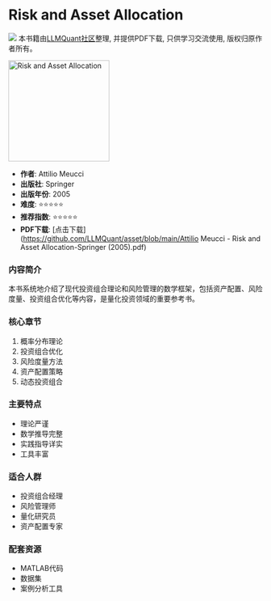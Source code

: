 # Risk and Asset Allocation

![](https://fastly.jsdelivr.net/gh/bucketio/img3@main/2024/09/04/1725464231869-e0b2f727-2a0f-4270-bf6c-31ddc350426a.gif)
本书籍由[LLMQuant社区](https://llmquant.com/)整理, 并提供PDF下载, 只供学习交流使用, 版权归原作者所有。

<img src="cover.jpg" alt="Risk and Asset Allocation" width="200"/>

- **作者**: Attilio Meucci
- **出版社**: Springer
- **出版年份**: 2005
- **难度**: ⭐⭐⭐⭐⭐
- **推荐指数**: ⭐⭐⭐⭐⭐
- **PDF下载**: [点击下载](https://github.com/LLMQuant/asset/blob/main/Attilio Meucci - Risk and Asset Allocation-Springer (2005).pdf)

### 内容简介
本书系统地介绍了现代投资组合理论和风险管理的数学框架，包括资产配置、风险度量、投资组合优化等内容，是量化投资领域的重要参考书。

### 核心章节
1. 概率分布理论
2. 投资组合优化
3. 风险度量方法
4. 资产配置策略
5. 动态投资组合

### 主要特点
- 理论严谨
- 数学推导完整
- 实践指导详实
- 工具丰富

### 适合人群
- 投资组合经理
- 风险管理师
- 量化研究员
- 资产配置专家

### 配套资源
- MATLAB代码
- 数据集
- 案例分析工具 